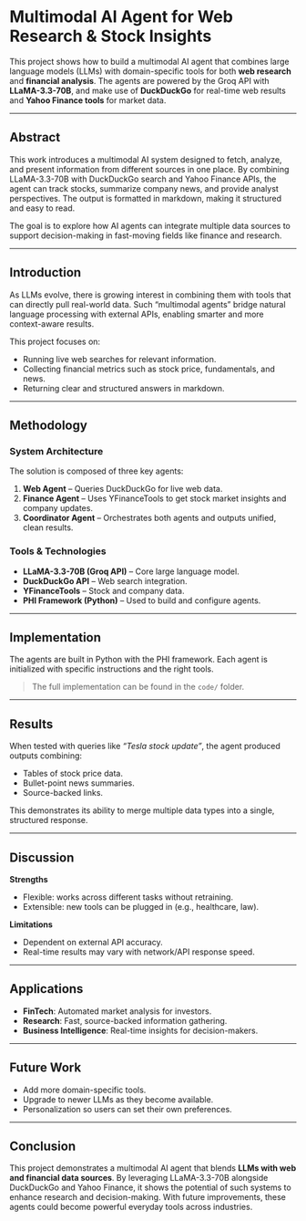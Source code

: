 # Multimodal AI Agent for Web Research & Stock Insights  

This project shows how to build a multimodal AI agent that combines large language models (LLMs) with domain-specific tools for both **web research** and **financial analysis**. The agents are powered by the Groq API with **LLaMA-3.3-70B**, and make use of **DuckDuckGo** for real-time web results and **Yahoo Finance tools** for market data.  

---

## Abstract  
This work introduces a multimodal AI system designed to fetch, analyze, and present information from different sources in one place. By combining LLaMA-3.3-70B with DuckDuckGo search and Yahoo Finance APIs, the agent can track stocks, summarize company news, and provide analyst perspectives. The output is formatted in markdown, making it structured and easy to read.  

The goal is to explore how AI agents can integrate multiple data sources to support decision-making in fast-moving fields like finance and research.  

---

## Introduction  
As LLMs evolve, there is growing interest in combining them with tools that can directly pull real-world data. Such “multimodal agents” bridge natural language processing with external APIs, enabling smarter and more context-aware results.  

This project focuses on:  
- Running live web searches for relevant information.  
- Collecting financial metrics such as stock price, fundamentals, and news.  
- Returning clear and structured answers in markdown.  

---

## Methodology  

### System Architecture  
The solution is composed of three key agents:  
1. **Web Agent** – Queries DuckDuckGo for live web data.  
2. **Finance Agent** – Uses YFinanceTools to get stock market insights and company updates.  
3. **Coordinator Agent** – Orchestrates both agents and outputs unified, clean results.  

### Tools & Technologies  
- **LLaMA-3.3-70B (Groq API)** – Core large language model.  
- **DuckDuckGo API** – Web search integration.  
- **YFinanceTools** – Stock and company data.  
- **PHI Framework (Python)** – Used to build and configure agents.  

---

## Implementation  
The agents are built in Python with the PHI framework. Each agent is initialized with specific instructions and the right tools.  
> The full implementation can be found in the `code/` folder.  

---

## Results  
When tested with queries like *“Tesla stock update”*, the agent produced outputs combining:  
- Tables of stock price data.  
- Bullet-point news summaries.  
- Source-backed links.  

This demonstrates its ability to merge multiple data types into a single, structured response.  

---

## Discussion  
**Strengths**  
- Flexible: works across different tasks without retraining.  
- Extensible: new tools can be plugged in (e.g., healthcare, law).  

**Limitations**  
- Dependent on external API accuracy.  
- Real-time results may vary with network/API response speed.  

---

## Applications  
- **FinTech**: Automated market analysis for investors.  
- **Research**: Fast, source-backed information gathering.  
- **Business Intelligence**: Real-time insights for decision-makers.  

---

## Future Work  
- Add more domain-specific tools.  
- Upgrade to newer LLMs as they become available.  
- Personalization so users can set their own preferences.  

---

## Conclusion  
This project demonstrates a multimodal AI agent that blends **LLMs with web and financial data sources**. By leveraging LLaMA-3.3-70B alongside DuckDuckGo and Yahoo Finance, it shows the potential of such systems to enhance research and decision-making. With future improvements, these agents could become powerful everyday tools across industries.  
